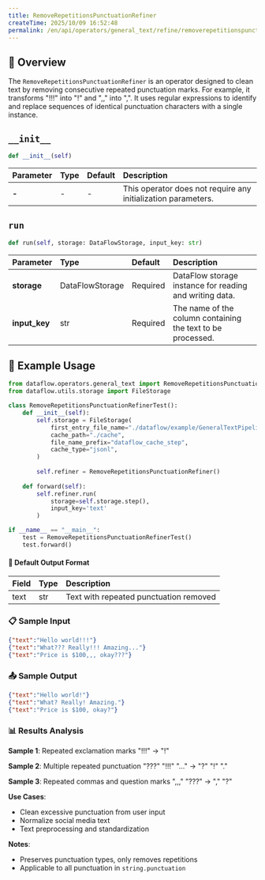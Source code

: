 ```yaml
---
title: RemoveRepetitionsPunctuationRefiner
createTime: 2025/10/09 16:52:48
permalink: /en/api/operators/general_text/refine/removerepetitionspunctuationrefiner/
---
```


## 📘 Overview
The `RemoveRepetitionsPunctuationRefiner` is an operator designed to clean text by removing consecutive repeated punctuation marks. For example, it transforms "!!!" into "!" and ",," into ",". It uses regular expressions to identify and replace sequences of identical punctuation characters with a single instance.

## `__init__`
```python
def __init__(self)
```
| Parameter | Type | Default | Description |
| :--- | :--- | :--- | :--- |
| **-** | - | - | This operator does not require any initialization parameters. |

## `run`
```python
def run(self, storage: DataFlowStorage, input_key: str)
```
| Parameter | Type | Default | Description |
| :------------- | :---------------- | :--- | :----------------- |
| **storage** | DataFlowStorage | Required | DataFlow storage instance for reading and writing data. |
| **input_key** | str | Required | The name of the column containing the text to be processed. |

## 🧠 Example Usage

```python
from dataflow.operators.general_text import RemoveRepetitionsPunctuationRefiner
from dataflow.utils.storage import FileStorage

class RemoveRepetitionsPunctuationRefinerTest():
    def __init__(self):
        self.storage = FileStorage(
            first_entry_file_name="./dataflow/example/GeneralTextPipeline/remove_repetitions_punctuation_test_input.jsonl",
            cache_path="./cache",
            file_name_prefix="dataflow_cache_step",
            cache_type="jsonl",
        )
        
        self.refiner = RemoveRepetitionsPunctuationRefiner()
        
    def forward(self):
        self.refiner.run(
            storage=self.storage.step(),
            input_key='text'
        )

if __name__ == "__main__":
    test = RemoveRepetitionsPunctuationRefinerTest()
    test.forward()
```

#### 🧾 Default Output Format

| Field | Type | Description |
| :--- | :---- | :---------- |
| text | str | Text with repeated punctuation removed |

### 📋 Sample Input

```json
{"text":"Hello world!!!"}
{"text":"What??? Really!!! Amazing..."}
{"text":"Price is $100,,, okay???"}
```

### 📤 Sample Output

```json
{"text":"Hello world!"}
{"text":"What? Really! Amazing."}
{"text":"Price is $100, okay?"}
```

### 📊 Results Analysis

**Sample 1**: Repeated exclamation marks "!!!" → "!"

**Sample 2**: Multiple repeated punctuation "???" "!!!" "..." → "?" "!" "."

**Sample 3**: Repeated commas and question marks ",,," "???" → "," "?"

**Use Cases**:
- Clean excessive punctuation from user input
- Normalize social media text
- Text preprocessing and standardization

**Notes**:
- Preserves punctuation types, only removes repetitions
- Applicable to all punctuation in `string.punctuation`
